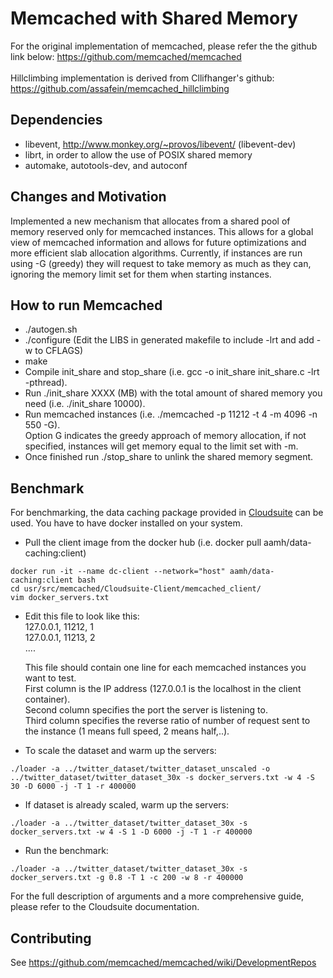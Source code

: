 # Memcached with Shared Memory 

For the original implementation of memcached, please refer the the github link below:
https://github.com/memcached/memcached <br/><br/>
Hillclimbing implementation is derived from Cllifhanger's github:<br/>
https://github.com/assafein/memcached_hillclimbing

## Dependencies
* libevent, http://www.monkey.org/~provos/libevent/ (libevent-dev)
* librt, in order to allow the use of POSIX shared memory
* automake, autotools-dev, and autoconf

## Changes and Motivation
Implemented a new mechanism that allocates from a shared pool of memory reserved only for memcached instances. This allows for a global view of memcached information and allows for future optimizations and more efficient slab allocation algorithms.
Currently, if instances are run using -G (greedy) they will request to take memory as much as they can, ignoring the memory limit set for them when starting instances.

## How to run Memcached
* ./autogen.sh 
* ./configure (Edit the LIBS in generated makefile to include -lrt and add -w to CFLAGS)
* make
* Compile init_share and stop_share (i.e. gcc -o init_share init_share.c -lrt -pthread).
* Run ./init_share XXXX (MB) with the total amount of shared memory you need (i.e. ./init_share 10000).
* Run memcached instances (i.e. ./memcached -p 11212 -t 4 -m 4096 -n 550 -G).<br />
  Option G indicates the greedy approach of memory allocation, if not specified, instances will get memory equal to the limit set with -m.
* Once finished run ./stop_share to unlink the shared memory segment.

## Benchmark
For benchmarking, the data caching package provided in [Cloudsuite](http://cloudsuite.ch///pages/benchmarks/datacaching/) can be used. You have to have docker installed on your system. 
* Pull the client image from the docker hub (i.e. docker pull aamh/data-caching:client)
```
docker run -it --name dc-client --network="host" aamh/data-caching:client bash
cd usr/src/memcached/Cloudsuite-Client/memcached_client/
vim docker_servers.txt 
```
* Edit this file to look like this:<br />
  127.0.0.1, 11212, 1<br />
  127.0.0.1, 11213, 2<br />
  ....<br />
  
  This file should contain one line for each memcached instances you want to test.<br/> First column is the IP address (127.0.0.1 is the localhost in the client container).<br/> Second column specifies the port the server is listening to.<br/> Third column specifies the reverse ratio of number of request sent to the instance (1 means full speed, 2 means half,..).
* To scale the dataset and warm up the servers:
```
./loader -a ../twitter_dataset/twitter_dataset_unscaled -o ../twitter_dataset/twitter_dataset_30x -s docker_servers.txt -w 4 -S 30 -D 6000 -j -T 1 -r 400000
```
* If dataset is already scaled, warm up the servers:
```
./loader -a ../twitter_dataset/twitter_dataset_30x -s docker_servers.txt -w 4 -S 1 -D 6000 -j -T 1 -r 400000
```
* Run the benchmark: 
```
./loader -a ../twitter_dataset/twitter_dataset_30x -s docker_servers.txt -g 0.8 -T 1 -c 200 -w 8 -r 400000
```

For the full description of arguments and a more comprehensive guide, please refer to the Cloudsuite documentation.


## Contributing

See https://github.com/memcached/memcached/wiki/DevelopmentRepos

